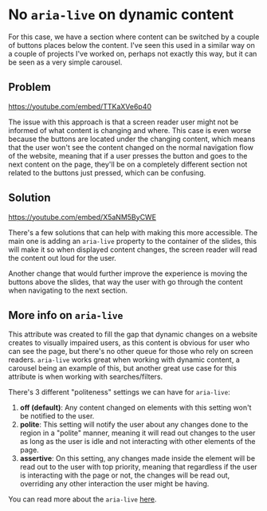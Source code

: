 # No `aria-live` on dynamic content

For this case, we have a section where content can be switched by a couple of buttons places below the content. I've seen this used in a similar way on a couple of projects I've worked on, perhaps not exactly this way, but it can be seen as a very simple carousel.

## Problem

https://youtube.com/embed/TTKaXVe6p40

The issue with this approach is that a screen reader user might not be informed of what content is changing and where. This case is even worse because the buttons are located under the changing content, which means that the user won't see the content changed on the normal navigation flow of the website, meaning that if a user presses the button and goes to the next content on the page, they'll be on a completely different section not related to the buttons just pressed, which can be confusing.

## Solution

https://youtube.com/embed/X5aNM5ByCWE

There's a few solutions that can help with making this more accessible. The main one is adding an `aria-live` property to the container of the slides, this will make it so when displayed content changes, the screen reader will read the content out loud for the user.

Another change that would further improve the experience is moving the buttons above the slides, that way the user with go through the content when navigating to the next section.

## More info on `aria-live`

This attribute was created to fill the gap that dynamic changes on a website creates to visually impaired users, as this content is obvious for user who can see the page, but there's no other queue for those who rely on screen readers. `aria-live` works great when working with dynamic content, a carousel being an example of this, but another great use case for this attribute is when working with searches/filters.

There's 3 different "politeness" settings we can have for `aria-live`:
1. **off (default)**: Any content changed on elements with this setting won't be notified to the user.
2. **polite**: This setting will notify the user about any changes done to the region in a "polite" manner, meaning it will read out changes to the user as long as the user is idle and not interacting with other elements of the page.
3. **assertive**: On this setting, any changes made inside the element will be read out to the user with top priority, meaning that regardless if the user is interacting with the page or not, the changes will be read out, overriding any other interaction the user might be having.

You can read more about the `aria-live` [here](https://developer.mozilla.org/en-US/docs/Web/Accessibility/ARIA/ARIA_Live_Regions).
